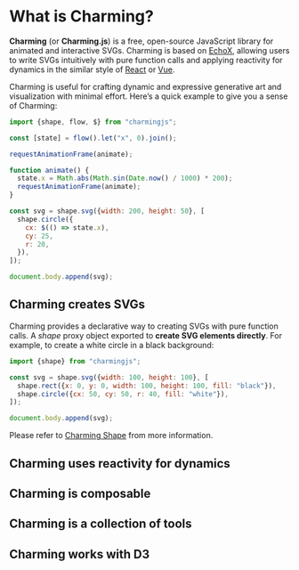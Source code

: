 # What is Charming?

**Charming** (or **Charming.js**) is a free, open-source JavaScript library for animated and interactive SVGs. Charming is based on [EchoX](https://echox.dev/), allowing users to write SVGs intuitively with pure function calls and applying reactivity for dynamics in the similar style of [React](https://react.dev/) or [Vue](https://vuejs.org/).

Charming is useful for crafting dynamic and expressive generative art and visualization with minimal effort. Here’s a quick example to give you a sense of Charming:

```js eval t=module
import {shape, flow, $} from "charmingjs";

const [state] = flow().let("x", 0).join();

requestAnimationFrame(animate);

function animate() {
  state.x = Math.abs(Math.sin(Date.now() / 1000) * 200);
  requestAnimationFrame(animate);
}

const svg = shape.svg({width: 200, height: 50}, [
  shape.circle({
    cx: $(() => state.x),
    cy: 25,
    r: 20,
  }),
]);

document.body.append(svg);
```

## Charming creates SVGs

Charming provides a declarative way to creating SVGs with pure function calls. A _shape_ proxy object exported to **create SVG elements directly**. For example, to create a white circle in a black background:

```js eval t=module
import {shape} from "charmingjs";

const svg = shape.svg({width: 100, height: 100}, [
  shape.rect({x: 0, y: 0, width: 100, height: 100, fill: "black"}),
  shape.circle({cx: 50, cy: 50, r: 40, fill: "white"}),
]);

document.body.append(svg);
```

Please refer to [Charming Shape](/charming-shape) from more information.

## Charming uses reactivity for dynamics

## Charming is composable

## Charming is a collection of tools

## Charming works with D3
